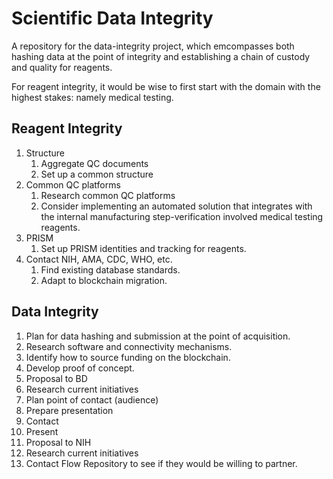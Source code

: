 # Scientific Data Integrity

A repository for the data-integrity project, which emcompasses both hashing data at the point of integrity and establishing a chain of custody and quality for reagents. 

For reagent integrity, it would be wise to first start with the domain with the highest stakes: namely medical testing.

## Reagent Integrity

 1. Structure
    1. Aggregate QC documents
    2. Set up a common structure
 2. Common QC platforms
    1. Research common QC platforms
    2. Consider implementing an automated solution that integrates with the internal manufacturing step-verification involved medical testing reagents.
 3. PRISM
    1. Set up PRISM identities and tracking for reagents.
 4. Contact NIH, AMA, CDC, WHO, etc.
    1. Find existing database standards.
    2. Adapt to blockchain migration.

## Data Integrity

 1. Plan for data hashing and submission at the point of acquisition.
   1. Research software and connectivity mechanisms.
   2. Identify how to source funding on the blockchain.
   3. Develop proof of concept.
 2. Proposal to BD
   1. Research current initiatives
   2. Plan point of contact (audience)
   3. Prepare presentation
   4. Contact
   5. Present
 3. Proposal to NIH
   1. Research current initiatives
   2. Contact Flow Repository to see if they would be willing to partner.
